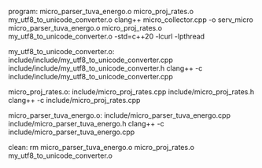 program: micro_parser_tuva_energo.o micro_proj_rates.o my_utf8_to_unicode_converter.o
        clang++ micro_collector.cpp -o serv_micro micro_parser_tuva_energo.o micro_proj_rates.o my_utf8_to_unicode_converter.o -std=c++20 -lcurl -lpthread

my_utf8_to_unicode_converter.o: include/include/my_utf8_to_unicode_converter.cpp include/include/my_utf8_to_unicode_converter.h
        clang++ -c include/include/my_utf8_to_unicode_converter.cpp

micro_proj_rates.o: include/micro_proj_rates.cpp include/micro_proj_rates.h
        clang++ -c  include/micro_proj_rates.cpp

micro_parser_tuva_energo.o: include/micro_parser_tuva_energo.cpp include/micro_parser_tuva_energo.h
        clang++ -c include/micro_parser_tuva_energo.cpp

clean:
        rm micro_parser_tuva_energo.o micro_proj_rates.o my_utf8_to_unicode_converter.o
